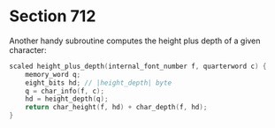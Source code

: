 # Section 712

Another handy subroutine computes the height plus depth of a given character:

```c << Declare subprocedures for |var_delimiter| >>+=
scaled height_plus_depth(internal_font_number f, quarterword c) {
    memory_word q;
    eight_bits hd; // |height_depth| byte
    q = char_info(f, c);
    hd = height_depth(q);
    return char_height(f, hd) + char_depth(f, hd);
}
```
